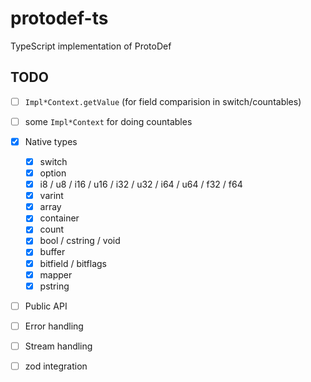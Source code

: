 # protodef-ts

TypeScript implementation of ProtoDef

## TODO

- [ ] `Impl*Context.getValue` (for field comparision in switch/countables)
- [ ] some `Impl*Context` for doing countables
- [x] Native types
    - [x] switch
    - [x] option
    - [x] i8 / u8 / i16 / u16 / i32 / u32 / i64 / u64 / f32 / f64
    - [x] varint
    - [x] array
    - [x] container
    - [x] count
    - [x] bool / cstring / void
    - [x] buffer
    - [x] bitfield / bitflags
    - [x] mapper
    - [x] pstring
- [ ] Public API
- [ ] Error handling
- [ ] Stream handling
- [ ] zod integration


